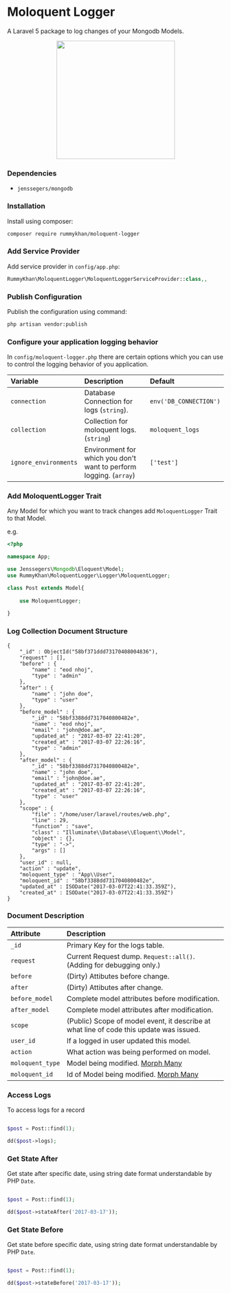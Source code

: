 Moloquent Logger
===============

A Laravel 5 package to log changes of your Mongodb Models.

<p align="center">
<img src="http://rehanmanzoor.me/moloquent-logger.png" height="275">
</p>

### Dependencies
- `jenssegers/mongodb`

### Installation

Install using composer:

```bash
composer require rummykhan/moloquent-logger
```

### Add Service Provider

Add service provider in `config/app.php`:

```php
RummyKhan\MoloquentLogger\MoloquentLoggerServiceProvider::class,,
```

### Publish Configuration

Publish the configuration using command:

```bash
php artisan vendor:publish
```
### Configure your application logging behavior
In `config/moloquent-logger.php` there are certain options which you can use to control the logging behavior of you application.

| Variable               | Description                                                       | Default                 |
|:---------------------- |:------------------------------------------------------------------|:------------------------| 
| `connection`           |  Database Connection for logs (`string`).                         | `env('DB_CONNECTION')`  |
| `collection`           | Collection for moloquent logs. (`string`)                         |   `moloquent_logs`      |
| `ignore_environments`  | Environment for which you don't want to perform logging. (`array`)|    `['test']`           |

### Add MoloquentLogger Trait
Any Model for which you want to track changes add `MoloquentLogger` Trait to that Model.

e.g.
```php
<?php

namespace App;

use Jenssegers\Mongodb\Eloquent\Model;
use RummyKhan\MoloquentLogger\Logger\MoloquentLogger;

class Post extends Model{
    
    use MoloquentLogger;
    
}

```

### Log Collection Document Structure

```bson
{
    "_id" : ObjectId("58bf371ddd73170408004836"),
    "request" : [],
    "before" : {
        "name" : "eod nhoj",
        "type" : "admin"
    },
    "after" : {
        "name" : "john doe",
        "type" : "user"
    },
    "before_model" : {
        "_id" : "58bf3388dd7317040800482e",
        "name" : "eod nhoj",
        "email" : "john@doe.ae",
        "updated_at" : "2017-03-07 22:41:20",
        "created_at" : "2017-03-07 22:26:16",
        "type" : "admin"
    },
    "after_model" : {
        "_id" : "58bf3388dd7317040800482e",
        "name" : "john doe",
        "email" : "john@doe.ae",
        "updated_at" : "2017-03-07 22:41:20",
        "created_at" : "2017-03-07 22:26:16",
        "type" : "user"
    },
    "scope" : {
        "file" : "/home/user/laravel/routes/web.php",
        "line" : 29,
        "function" : "save",
        "class" : "Illuminate\\Database\\Eloquent\\Model",
        "object" : {},
        "type" : "->",
        "args" : []
    },
    "user_id" : null,
    "action" : "update",
    "moloquent_type" : "App\\User",
    "moloquent_id" : "58bf3388dd7317040800482e",
    "updated_at" : ISODate("2017-03-07T22:41:33.359Z"),
    "created_at" : ISODate("2017-03-07T22:41:33.359Z")
}
```
### Document Description

| Attribute               | Description                                                       |
|:----------------------  |:------------------------------------------------------------------| 
| `_id`                   |  Primary Key for the logs table.                         |
| `request`               | Current Request dump. `Request::all()`. (Adding for debugging only.)                         |
| `before`                | (Dirty) Attibutes before change.|
| `after`                 | (Dirty) Attibutes after change.|
| `before_model`          | Complete model attributes before modification.|
| `after_model`           | Complete model attributes after modification.|
| `scope`                 | (Public) Scope of model event, it describe at what line of code this update was issued.|
| `user_id`               | If a logged in user updated this model.|
| `action`                | What action was being performed on model.|
| `moloquent_type`        | Model being modified. [Morph Many](https://laravel.com/docs/5.3/eloquent-relationships#polymorphic-relations)|
| `moloquent_id`          | Id of Model being modified. [Morph Many](https://laravel.com/docs/5.3/eloquent-relationships#polymorphic-relations)|

### Access Logs
To access logs for a record
```php

$post = Post::find(1);

dd($post->logs);

```

### Get State After
Get state after specific date, using string date format understandable by PHP `Date`.
```php

$post = Post::find(1);

dd($post->stateAfter('2017-03-17'));

```

### Get State Before
Get state before specific date, using string date format understandable by PHP `Date`.
```php

$post = Post::find(1);

dd($post->stateBefore('2017-03-17'));

```